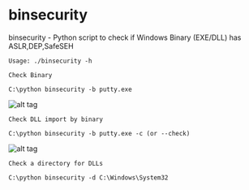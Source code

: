 binsecurity
=========

binsecurity - Python script to check if Windows Binary (EXE/DLL) has ASLR,DEP,SafeSEH

```
Usage: ./binsecurity -h
```

```
Check Binary

C:\python binsecurity -b putty.exe 
```
![alt tag](https://cdn-images-1.medium.com/max/800/1*QJqvbWIwoeMBNK7XGkEhmA.png)
```
Check DLL import by binary

C:\python binsecurity -b putty.exe -c (or --check)
```
![alt tag](https://cdn-images-1.medium.com/max/800/1*AfnxubMW2DF4KKG5beAXlQ.png)
```
Check a directory for DLLs

C:\python binsecurity -d C:\Windows\System32
```
